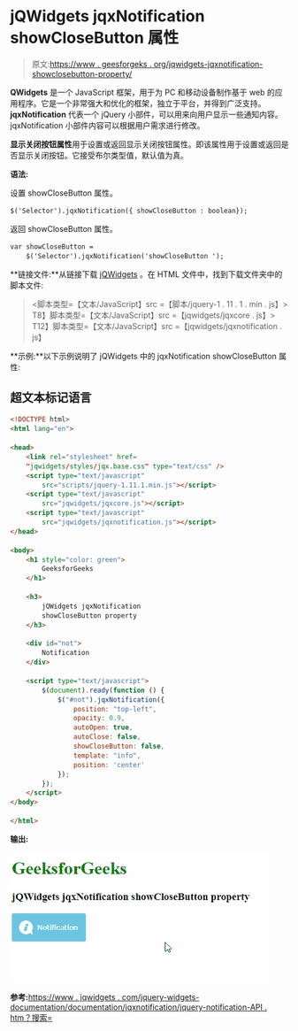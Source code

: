 # jQWidgets jqxNotification showCloseButton 属性

> 原文:[https://www . geesforgeks . org/jqwidgets-jqxnotification-showclosebutton-property/](https://www.geeksforgeeks.org/jqwidgets-jqxnotification-showclosebutton-property/)

**QWidgets** 是一个 JavaScript 框架，用于为 PC 和移动设备制作基于 web 的应用程序。它是一个非常强大和优化的框架，独立于平台，并得到广泛支持。 **jqxNotification** 代表一个 jQuery 小部件，可以用来向用户显示一些通知内容。jqxNotification 小部件内容可以根据用户需求进行修改。

**显示关闭按钮属性**用于设置或返回显示关闭按钮属性。即该属性用于设置或返回是否显示关闭按钮。它接受布尔类型值，默认值为真。

**语法:**

设置 showCloseButton 属性。

```html
$('Selector').jqxNotification({ showCloseButton : boolean});
```

返回 showCloseButton 属性。

```html
var showCloseButton = 
    $('Selector').jqxNotification('showCloseButton ');
```

**链接文件:**从链接下载 [jQWidgets](https://www.jqwidgets.com/download/) 。在 HTML 文件中，找到下载文件夹中的脚本文件:

> <link rel="”stylesheet”" href="”jqwidgets/styles/jqx.base.css”" type="”text/css”">
> <脚本类型=【文本/JavaScript】src =【脚本/jquery-1 . 11 . 1 . min . js】></脚本>
> T8】脚本类型=【文本/JavaScript】src =【jqwidgets/jqxcore . js】></脚本>
> T12】脚本类型=【文本/JavaScript】src =【jqwidgets/jqxnotification . js】

**示例:**以下示例说明了 jQWidgets 中的 jqxNotification showCloseButton 属性:

## 超文本标记语言

```html
<!DOCTYPE html>
<html lang="en">

<head>
    <link rel="stylesheet" href=
    "jqwidgets/styles/jqx.base.css" type="text/css" />
    <script type="text/javascript" 
        src="scripts/jquery-1.11.1.min.js"></script>
    <script type="text/javascript" 
        src="jqwidgets/jqxcore.js"></script>
    <script type="text/javascript" 
        src="jqwidgets/jqxnotification.js"></script>
</head>

<body>
    <h1 style="color: green">
        GeeksforGeeks
    </h1>

    <h3>
        jQWidgets jqxNotification 
        showCloseButton property
    </h3>

    <div id="not">
        Notification
    </div>

    <script type="text/javascript">
        $(document).ready(function () {
            $("#not").jqxNotification({
                position: "top-left",
                opacity: 0.9,
                autoOpen: true,
                autoClose: false,
                showCloseButton: false,
                template: "info",
                position: 'center'
            });
        });
    </script>
</body>

</html>
```

**输出:**

![](img/0e0e13a95a6e269773324e4a89d8fa24.png)

**参考:**[https://www . jqwidgets . com/jquery-widgets-documentation/documentation/jqxnotification/jquery-notification-API . htm？搜索=](https://www.jqwidgets.com/jquery-widgets-documentation/documentation/jqxnotification/jquery-notification-api.htm?search=)